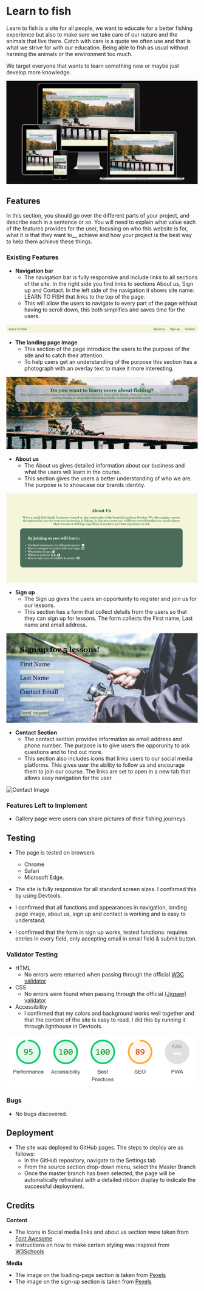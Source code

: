# Learn to fish
Learn to fish is a site for all people, we want to educate for a better fishing experience but also to make sure we take care of our nature and the animals that live there. Catch with care is a quote we often use and that is what we strive for with our education. Being able to fish as usual without harming the animals or the environment too much. 

We target everyone that wants to learn something new or maybe just develop more knowledge. 

![Mockup image](https://github.com/Maxwidlundstark/Learn-to-fish/blob/main/docs/Ami%20responsivedesign.PNG)

## Features
In this section, you should go over the different parts of your project, and describe each in a sentence or so. You will need to explain what value each of the features provides for the user, focusing on who this website is for, what it is that they want to__ achieve and how your project is the best way to help them achieve these things.

### Existing Features

- __Navigation bar__
  - The navigation bar is fully responsive and include links to all sections of the site. In the right side you find links to sections About us, Sign up and Contact. In the left side of the navigation it shows site name: LEARN TO FISH that links to the top of the page. 
  - This will allow the users to navigate to every part of the page without having to scroll down, this both simplifies and saves time for the users. 

![Navbar image](https://github.com/Maxwidlundstark/Learn-to-fish/blob/main/docs/navbar.PNG)

- __The landing page image__
  - This section of the page introduce the users to the purpose of the site and to catch their attention.
  - To help users get an understanding of the purpose this section has a photograph with an overlay text to make it more interesting.  

![Header image](https://github.com/Maxwidlundstark/Learn-to-fish/blob/main/docs/header.PNG)

- __About us__ 
  - The About us gives detailed information about our business and what the users will learn in the course.  
  - This section gives the users a better understanding of who we are. The purpose is to showcase our brands identity. 

![About us image](https://github.com/Maxwidlundstark/Learn-to-fish/blob/main/docs/About-us.PNG)

- __Sign up__
  - The Sign up gives the users an opportunity to register and join us for our lessons. 
  - This section has a form that collect details from the users so that they can sign up for lessons.
  The form collects the First name, Last name and email address. 

![Sign up image](https://github.com/Maxwidlundstark/Learn-to-fish/blob/main/docs/Sign-up.PNG)

- __Contact Section__
  - The contact section provides information as email address and phone number. The purpose is to give users the opporunity to ask questions and to find out more.
  - This section also includes icons that links users to our social media platforms. This gives user the ability to follow us and encourage them to join our course. The links are set to open in a new tab that allows easy navigation for the user. 

![Contact Image]()

### Features Left to Implement
- Gallery page were users can share pictures of their fishing journeys. 

## Testing 
- The page is tested on browsers 
  - Chrome 
  - Safari 
  - Microsoft Edge.

- The site is fully responsive for all standard screen sizes. I confirmed this by using Devtools.

- I confirmed that all functions and appearances in navigation, landing page image, about us, sign up and contact is working and is easy to understand. 

- I confirmed that the form in sign up works, tested functions: requires entries in every field, only accepting email in email field & submit button. 

### Validator Testing
- HTML
  - No errors were returned when passing through the official [W3C validator](https://validator.w3.org/nu/#textarea)
- CSS
  - No errors were found when passing through the official [(Jigsaw) validator](https://jigsaw.w3.org/css-validator/validator)
- Accessibility 
  - I confirmed that my colors and background works well together and that the content of the site is easy to read. I did this by running it through lighthouse in Devtools. 

![Lighthouse image](https://github.com/Maxwidlundstark/Learn-to-fish/blob/main/docs/Lighthouse.PNG)

### Bugs 
- No bugs discovered.

## Deployment
- The site was deployed to GitHub pages. The steps to deploy are as follows: 
  - In the GitHub repository, navigate to the Settings tab 
  - From the source section drop-down menu, select the Master Branch
  - Once the master branch has been selected, the page will be automatically refreshed with a detailed ribbon display to indicate the successful deployment.

## Credits
__Content__
- The Icons in Social media links and about us section were taken from [Font Awesome](https://fontawesome.com/)
- Instructions on how to make certain styling was inspired from [W3Schools](https://www.w3schools.com/)  

__Media__
- The image on the loading-page section is taken from [Pexels](https://www.pexels.com/sv-se/)
- The image on the sign-up section is taken from [Pexels](https://www.pexels.com/sv-se/)

